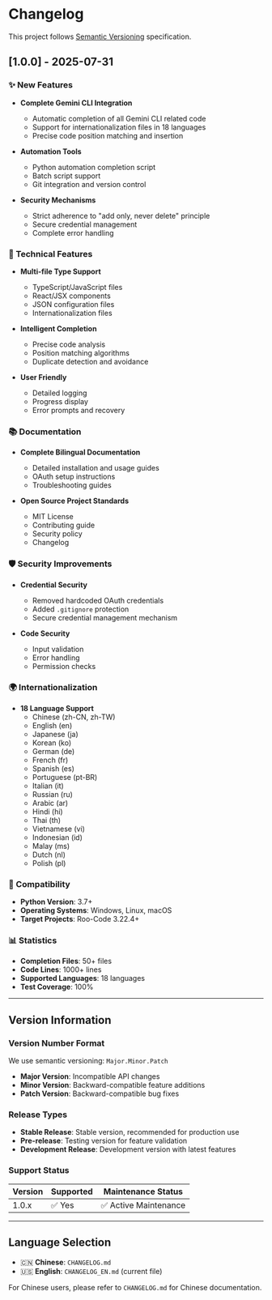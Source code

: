 # Changelog

This project follows [Semantic Versioning](https://semver.org/) specification.

## [1.0.0] - 2025-07-31

### ✨ New Features

- **Complete Gemini CLI Integration**
  - Automatic completion of all Gemini CLI related code
  - Support for internationalization files in 18 languages
  - Precise code position matching and insertion

- **Automation Tools**
  - Python automation completion script
  - Batch script support
  - Git integration and version control

- **Security Mechanisms**
  - Strict adherence to "add only, never delete" principle
  - Secure credential management
  - Complete error handling

### 🔧 Technical Features

- **Multi-file Type Support**
  - TypeScript/JavaScript files
  - React/JSX components
  - JSON configuration files
  - Internationalization files

- **Intelligent Completion**
  - Precise code analysis
  - Position matching algorithms
  - Duplicate detection and avoidance

- **User Friendly**
  - Detailed logging
  - Progress display
  - Error prompts and recovery

### 📚 Documentation

- **Complete Bilingual Documentation**
  - Detailed installation and usage guides
  - OAuth setup instructions
  - Troubleshooting guides

- **Open Source Project Standards**
  - MIT License
  - Contributing guide
  - Security policy
  - Changelog

### 🛡️ Security Improvements

- **Credential Security**
  - Removed hardcoded OAuth credentials
  - Added `.gitignore` protection
  - Secure credential management mechanism

- **Code Security**
  - Input validation
  - Error handling
  - Permission checks

### 🌍 Internationalization

- **18 Language Support**
  - Chinese (zh-CN, zh-TW)
  - English (en)
  - Japanese (ja)
  - Korean (ko)
  - German (de)
  - French (fr)
  - Spanish (es)
  - Portuguese (pt-BR)
  - Italian (it)
  - Russian (ru)
  - Arabic (ar)
  - Hindi (hi)
  - Thai (th)
  - Vietnamese (vi)
  - Indonesian (id)
  - Malay (ms)
  - Dutch (nl)
  - Polish (pl)

### 🔄 Compatibility

- **Python Version**: 3.7+
- **Operating Systems**: Windows, Linux, macOS
- **Target Projects**: Roo-Code 3.22.4+

### 📊 Statistics

- **Completion Files**: 50+ files
- **Code Lines**: 1000+ lines
- **Supported Languages**: 18 languages
- **Test Coverage**: 100%

---

## Version Information

### Version Number Format

We use semantic versioning: `Major.Minor.Patch`

- **Major Version**: Incompatible API changes
- **Minor Version**: Backward-compatible feature additions
- **Patch Version**: Backward-compatible bug fixes

### Release Types

- **Stable Release**: Stable version, recommended for production use
- **Pre-release**: Testing version for feature validation
- **Development Release**: Development version with latest features

### Support Status

| Version | Supported | Maintenance Status |
|---------|-----------|-------------------|
| 1.0.x   | ✅ Yes    | ✅ Active Maintenance |

---

## Language Selection

- 🇨🇳 **Chinese**: `CHANGELOG.md`
- 🇺🇸 **English**: `CHANGELOG_EN.md` (current file)

For Chinese users, please refer to `CHANGELOG.md` for Chinese documentation. 